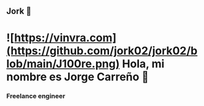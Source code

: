 ## Jork 👋
# ![https://vinvra.com](https://github.com/jork02/jork02/blob/main/J100re.png) Hola, mi nombre es Jorge Carreño 👋
### Freelance engineer
<!--
**jork02/jork02** is a ✨ _special_ ✨ repository because its `README.md` (this file) appears on your GitHub profile.

Here are some ideas to get you started:

- 🔭 I’m currently working on ...
- 🌱 I’m currently learning ...
- 👯 I’m looking to collaborate on ...
- 🤔 I’m looking for help with ...
- 💬 Ask me about ...
- 📫 How to reach me: ...
- 😄 Pronouns: ...
- ⚡ Fun fact: ...
-->
